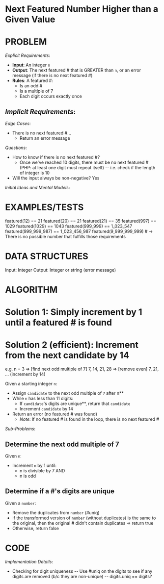 # Next Featured Number Higher than a Given Value

# PROBLEM

*Explicit Requirements*:
- **Input**: An integer `n`
- **Output**: The next featured # that is GREATER than `n`, or an error message (if there is no next featured #)
- **Rules**: A featured #:
  - Is an odd #
  - Is a multiple of 7
  - Each digit occurs exactly once

*Implicit Requirements*:
- 

*Edge Cases*:
- There is no next featured #...
  - Return an error message

*Questions*:
- How to know if there is no next featured #?
  - Once we've reached 10 digits, there must be no next featured # (PHP: at least one digit must repeat itself) -- i.e. check if the length of integer is 10
- Will the input always be non-negative? Yes

*Initial Ideas and Mental Models*:


# EXAMPLES/TESTS

featured(12) == 21
featured(20) == 21
featured(21) == 35
featured(997) == 1029
featured(1029) == 1043
featured(999_999) == 1_023_547
featured(999_999_987) == 1_023_456_987
featured(9_999_999_999) # -> There is no possible number that fulfills those requirements

# DATA STRUCTURES

Input: Integer
Output: Integer or string (error message)

# ALGORITHM

# Solution 1: Simply increment by 1 until a featured # is found

# Solution 2 (efficient): Increment from the next candidate by 14

e.g.
n = 3
=> [find next odd multiple of 7] 7, 14, 21, 28
=> [remove even] 7, 21, ... (increment by 14)

Given a starting integer `n`:
- Assign `candidate` to the next odd multiple of `7` after n**
- While `n` has less than 11 digits:
  - If `candidate`'s digits are unique**, return that `candidate`
  - Increment `candidate` by 14
- Return an error (no featured # was found)
  - *Note*: If no featured # is found in the loop, there is no next featured # 

*Sub-Problems*:

## Determine the next odd multiple of 7

Given `n`:
- Increment `n` by 1 until:
  - n is divisible by 7 AND
  - n is odd

## Determine if a #'s digits are unique

Given a `number`:
- Remove the duplicates from `number` (#uniq)
- If the transformed version of `number` (without duplicates) is the same to the original, then the original # didn't contain duplicates => return true
- Otherwise, return false

# CODE

*Implementation Details*:
- Checking for digit uniqueness -- Use #uniq on the digits to see if any digits
are removed (b/c they are non-unique) -- digits.uniq == digits?